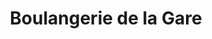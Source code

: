 ---
title: "Boulangerie de la Gare"
url: /ivry-sur-seine/boulangerie-de-la-gare/
shop: boulangerie
---